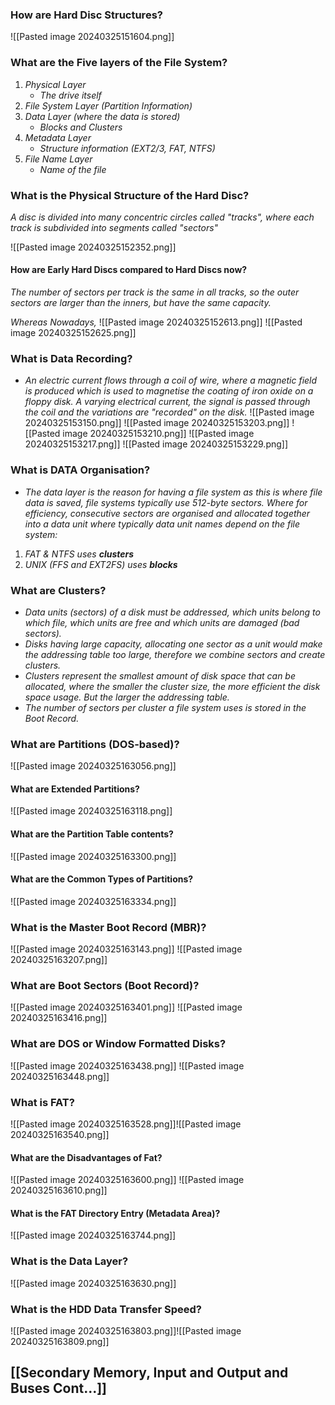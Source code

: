 
### How are Hard Disc Structures?

![[Pasted image 20240325151604.png]]


### What are the Five layers of the File System?

1. *Physical Layer*
	- *The drive itself*
2. *File System Layer (Partition Information)*
3. *Data Layer (where the data is stored)*
	- *Blocks and Clusters*
4. *Metadata Layer*
	- *Structure information (EXT2/3, FAT, NTFS)*
5. *File Name Layer*
	- *Name of the file*


### What is the Physical Structure of the Hard Disc?

*A disc is divided into many concentric circles called "tracks", where each track is subdivided into segments called "sectors"*

![[Pasted image 20240325152352.png]]

#### How are Early Hard Discs compared to Hard Discs now?

*The number of sectors per track is the same in all tracks, so the outer sectors are larger than the inners, but have the same capacity.*

*Whereas Nowadays,*
![[Pasted image 20240325152613.png]]
![[Pasted image 20240325152625.png]]


### What is Data Recording?

- *An electric current flows through a coil of wire, where a magnetic field is produced which is used to magnetise the coating of iron oxide on a floppy disk. A varying electrical current, the signal is passed through the coil and the variations are "recorded" on the disk.*
![[Pasted image 20240325153150.png]]
![[Pasted image 20240325153203.png]]
![[Pasted image 20240325153210.png]]
![[Pasted image 20240325153217.png]]
![[Pasted image 20240325153229.png]]


### What is DATA Organisation?

- *The data layer is the reason for having a file system as this is where file data is saved, file systems typically use 512-byte sectors. Where for efficiency, consecutive sectors are organised and allocated together into a data unit where typically data unit names depend on the file system:*

1. *FAT & NTFS uses **clusters***
2. *UNIX (FFS and EXT2FS) uses **blocks***


### What are Clusters?

- *Data units (sectors) of a disk must be addressed, which units belong to which file, which units are free and which units are damaged (bad sectors).*
- *Disks having large capacity, allocating one sector as a unit would make the addressing table too large, therefore we combine sectors and create clusters.*
- *Clusters represent the smallest amount of disk space that can be allocated, where the smaller the cluster size, the more efficient the disk space usage. But the larger the addressing table.*
- *The number of sectors per cluster a file system uses is stored in the Boot Record.*


### What are Partitions (DOS-based)?

![[Pasted image 20240325163056.png]]

#### What are Extended Partitions?

![[Pasted image 20240325163118.png]]

#### What are the Partition Table contents?

![[Pasted image 20240325163300.png]]

#### What are the Common Types of Partitions?

![[Pasted image 20240325163334.png]]

### What is the Master Boot Record (MBR)?

![[Pasted image 20240325163143.png]]
![[Pasted image 20240325163207.png]]


### What are Boot Sectors (Boot Record)?

![[Pasted image 20240325163401.png]]
![[Pasted image 20240325163416.png]]


### What are DOS or Window Formatted Disks?

![[Pasted image 20240325163438.png]]
![[Pasted image 20240325163448.png]]


### What is FAT?

![[Pasted image 20240325163528.png]]![[Pasted image 20240325163540.png]]

#### What are the Disadvantages of Fat?

![[Pasted image 20240325163600.png]]
![[Pasted image 20240325163610.png]]

#### What is the FAT Directory Entry (Metadata Area)?

![[Pasted image 20240325163744.png]]

### What is the Data Layer?

![[Pasted image 20240325163630.png]]


### What is the HDD Data Transfer Speed?

![[Pasted image 20240325163803.png]]![[Pasted image 20240325163809.png]]

## [[Secondary Memory, Input and Output and Buses Cont...]]
